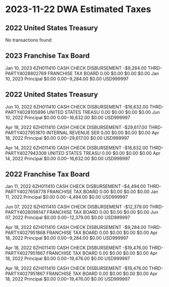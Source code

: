# 2023-11-22 DWA Estimated Taxes

## 2022 United States Treasury

No transactions found


## 2023 Franchise Tax Board

Jan 10, 2023	6ZH011410	CASH		CHECK DISBURSEMENT	-$9,284.00	THRD-PARTY4028802769 FRANCHISE TAX BOARD		0.00	$0.00	$0.00	$0.00	Jan 10, 2023	Principal	$0.00	$0.00	-$9,284.00	$0.00	USD999997


## 2022 United States Treasury

Jun 10, 2022	6ZH011410	CASH		CHECK DISBURSEMENT	-$16,632.00	THRD-PARTY4028105896 UNITED STATES TREASU		0.00	$0.00	$0.00	$0.00	Jun 10, 2022	Principal	$0.00	$0.00	-$16,632.00	$0.00	USD999997

Apr 18, 2022	6ZH011410	CASH		CHECK DISBURSEMENT	-$29,617.00	THRD-PARTY4027951870 INTERNAL REVENUE SER		0.00	$0.00	$0.00	$0.00	Apr 18, 2022	Principal	$0.00	$0.00	-$29,617.00	$0.00	USD999997

Apr 14, 2022	6ZH011410	CASH		CHECK DISBURSEMENT	-$16,632.00	THRD-PARTY4027943308 UNITED STATES TREASU		0.00	$0.00	$0.00	$0.00	Apr 14, 2022	Principal	$0.00	$0.00	-$16,632.00	$0.00	USD999997


## 2022 Franchise Tax Board

Jan 11, 2022	6ZH011410	CASH		CHECK DISBURSEMENT	-$4,494.00	THRD-PARTY4027658778 FRANCHISE TAX BOARD		0.00	$0.00	$0.00	$0.00	Jan 11, 2022	Principal	$0.00	$0.00	-$4,494.00	$0.00	USD999997

Jun 07, 2022	6ZH011410	CASH		CHECK DISBURSEMENT	-$12,379.00	THRD-PARTY4028098147 FRANCHISE TAX BOARD		0.00	$0.00	$0.00	$0.00	Jun 07, 2022	Principal	$0.00	$0.00	-$12,379.00	$0.00	USD999997

Apr 18, 2022	6ZH011410	CASH		CHECK DISBURSEMENT	-$9,284.00	THRD-PARTY4027951868 FRANCHISE TAX BOARD		0.00	$0.00	$0.00	$0.00	Apr 18, 2022	Principal	$0.00	$0.00	-$9,284.00	$0.00	USD999997

Apr 18, 2022	6ZH011410	CASH		CHECK DISBURSEMENT	-$19,476.00	THRD-PARTY4027951867 FRANCHISE TAX BOARD		0.00	$0.00	$0.00	$0.00	Apr 18, 2022	Principal	$0.00	$0.00	-$19,476.00	$0.00	USD999997

Apr 18, 2022	6ZH011410	CASH		CHECK DISBURSEMENT	-$19,476.00	THRD-PARTY4027951867 FRANCHISE TAX BOARD		0.00	$0.00	$0.00	$0.00	Apr 18, 2022	Principal	$0.00	$0.00	-$19,476.00	$0.00	USD999997

